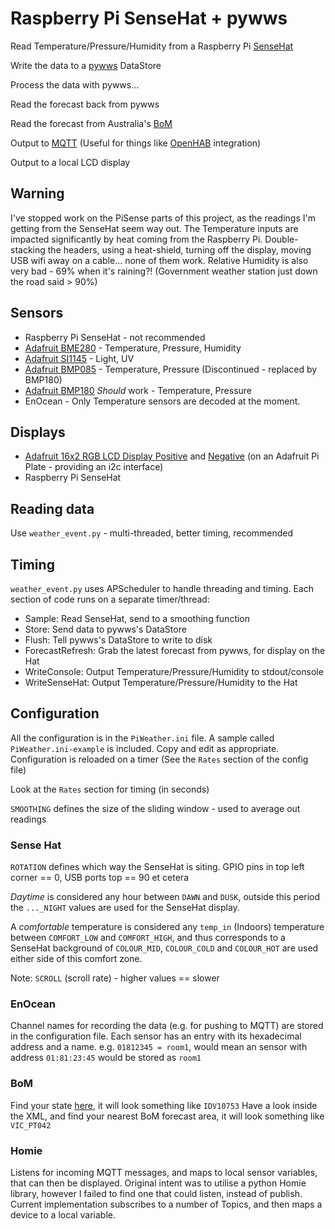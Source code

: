 # Raspberry Pi SenseHat + pywws
Read Temperature/Pressure/Humidity from a Raspberry Pi [SenseHat](https://www.raspberrypi.org/products/sense-hat/)

Write the data to a [pywws](https://github.com/jim-easterbrook/pywws) DataStore

Process the data with pywws...

Read the forecast back from pywws

Read the forecast from Australia's [BoM](http://www.bom.gov.au)

Output to [MQTT](http://mqtt.org) (Useful for things like [OpenHAB](http://www.openhab.org) integration)

Output to a local LCD display

## Warning
I've stopped work on the PiSense parts of this project, as the readings I'm getting from the SenseHat seem way out. The Temperature inputs are impacted significantly by heat coming from the Raspberry Pi. Double-stacking the headers, using a heat-shield, turning off the display, moving USB wifi away on a cable... none of them work. Relative Humidity is also very bad - 69% when it's raining?! (Government weather station just down the road said > 90%)

## Sensors
* Raspberry Pi SenseHat - not recommended
* [Adafruit BME280](https://www.adafruit.com/products/2652) - Temperature, Pressure, Humidity
* [Adafruit SI1145](https://www.adafruit.com/products/1777) - Light, UV
* [Adafruit BMP085](https://www.adafruit.com/products/391) - Temperature, Pressure (Discontinued - replaced by BMP180)
* [Adafruit BMP180](https://www.adafruit.com/products/1603) _Should_ work - Temperature, Pressure
* EnOcean - Only Temperature sensors are decoded at the moment.

## Displays
* [Adafruit 16x2 RGB LCD Display Positive](https://www.adafruit.com/products/1109) and [Negative](https://www.adafruit.com/products/1110) (on an Adafruit Pi Plate - providing an i2c interface)
* Raspberry Pi SenseHat

## Reading data
Use `weather_event.py` - multi-threaded, better timing, recommended

## Timing
`weather_event.py` uses APScheduler to handle threading and timing. Each
section of code runs on a separate timer/thread:
* Sample: Read SenseHat, send to a smoothing function
* Store: Send data to pywws's DataStore
* Flush: Tell pywws's DataStore to write to disk
* ForecastRefresh: Grab the latest forecast from pywws, for display on the Hat
* WriteConsole: Output Temperature/Pressure/Humidity to stdout/console
* WriteSenseHat: Output Temperature/Pressure/Humidity to the Hat

## Configuration
All the configuration is in the `PiWeather.ini` file. A sample called
`PiWeather.ini-example` is included. Copy and edit as appropriate.
Configuration is reloaded on a timer (See the `Rates` section of the config
file)

Look at the `Rates` section for timing (in seconds)

`SMOOTHING` defines the size of the sliding window - used to average out readings

### Sense Hat
`ROTATION` defines which way the SenseHat is siting. GPIO pins in top left corner == 0,
USB ports top == 90 et cetera

_Daytime_ is considered any hour between `DAWN` and `DUSK`, outside this period
the `..._NIGHT` values are used for the SenseHat display.

A _comfortable_ temperature is considered any `temp_in` (Indoors) temperature between `COMFORT_LOW` and `COMFORT_HIGH`, and thus corresponds to a SenseHat background of `COLOUR_MID`, `COLOUR_COLD` and `COLOUR_HOT` are used either side of this comfort zone.

Note: `SCROLL` (scroll rate) - higher values == slower

### EnOcean
Channel names for recording the data (e.g. for pushing to MQTT) are stored in
the configuration file. Each sensor has an entry with its hexadecimal address
and a name. e.g. `01812345 = room1`, would mean an sensor with address
`01:81:23:45` would be stored as `room1`

### BoM
Find your state [here](http://www.bom.gov.au/info/precis_forecasts.shtml), it will look something like `IDV10753`
Have a look inside the XML, and find your nearest BoM forecast area, it will look something like `VIC_PT042`

### Homie
Listens for incoming MQTT messages, and maps to local sensor variables, that can then be displayed.
Original intent was to utilise a python Homie library, however I failed to find one that could listen, instead of publish.
Current implementation subscribes to a number of Topics, and then maps a device to a local variable.
